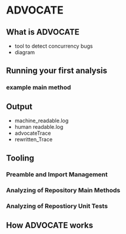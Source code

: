 # ADVOCATE
## What is ADVOCATE
- tool to detect concurrency bugs
- diagram
## Running your first analysis
### example main method
## Output
- machine_readable.log
- human readable.log
- advocateTrace
- rewritten_Trace
## Tooling
### Preamble and Import Management
### Analyzing of Repository Main Methods
### Analyzing of Repostiory Unit Tests
## How ADVOCATE works